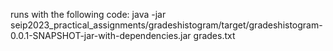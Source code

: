 runs with the following code: 
java -jar seip2023_practical_assignments/gradeshistogram/target/gradeshistogram-0.0.1-SNAPSHOT-jar-with-dependencies.jar grades.txt
